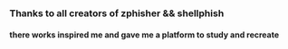### Thanks to all creators of zphisher && shellphish
 
#### there works inspired me and gave me a platform to study and recreate
